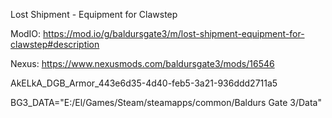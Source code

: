 Lost Shipment - Equipment for Clawstep

ModIO: https://mod.io/g/baldursgate3/m/lost-shipment-equipment-for-clawstep#description

Nexus: https://www.nexusmods.com/baldursgate3/mods/16546

AkELkA_DGB_Armor_443e6d35-4d40-feb5-3a21-936ddd2711a5

BG3_DATA="E:/El/Games/Steam/steamapps/common/Baldurs Gate 3/Data"
